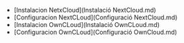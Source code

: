 * [Instalacion NetxCloud](Instalació NextCloud.md)
* [Configuracion NextCLoud](Configuració NextCloud.md)
* [Instalacion OwnCLoud](Instalació OwnCLoud.md)
* [Configuracion OwnCLoud](Configuració OwnCloud.md)
